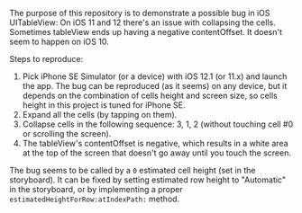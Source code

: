 The purpose of this repository is to demonstrate a possible bug in iOS UITableView:
On iOS 11 and 12 there's an issue with collapsing the cells. Sometimes tableView ends up having a negative contentOffset. It doesn't seem to happen on iOS 10.

Steps to reproduce:
1. Pick iPhone SE Simulator (or a device) with iOS 12.1 (or 11.x) and launch the app. The bug can be reproduced (as it seems) on any device, but it depends on the combination of cells height and screen size, so cells height in this project is tuned for iPhone SE.
2. Expand all the cells (by tapping on them).
3. Collapse cells in the following sequence: 3, 1, 2 (without touching cell #0 or scrolling the screen).
4. The tableView's contentOffset is negative, which results in a white area at the top of the screen that doesn't go away until you touch the screen.

The bug seems to be called by a `0` estimated cell height (set in the storyboard). It can be fixed by setting estimated row height to "Automatic" in the storyboard, or by implementing a proper `estimatedHeightForRow:atIndexPath:` method.
